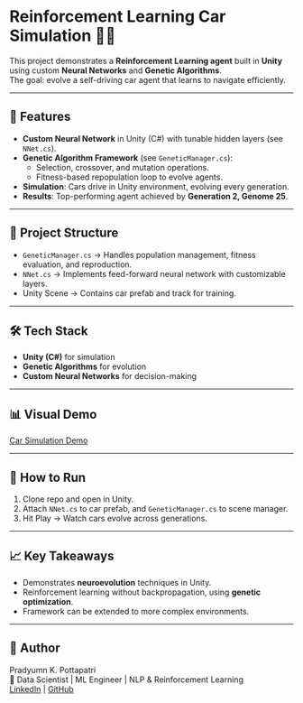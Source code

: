 # Reinforcement Learning Car Simulation 🚗🤖

This project demonstrates a **Reinforcement Learning agent** built in **Unity** using custom **Neural Networks** and **Genetic Algorithms**.  
The goal: evolve a self-driving car agent that learns to navigate efficiently.

---

## 🔑 Features
- **Custom Neural Network** in Unity (C#) with tunable hidden layers (see `NNet.cs`).
- **Genetic Algorithm Framework** (see `GeneticManager.cs`):
  - Selection, crossover, and mutation operations.
  - Fitness-based repopulation loop to evolve agents.  
- **Simulation**: Cars drive in Unity environment, evolving every generation.  
- **Results**: Top-performing agent achieved by **Generation 2, Genome 25**.  

---

## 📂 Project Structure
- `GeneticManager.cs` → Handles population management, fitness evaluation, and reproduction.
- `NNet.cs` → Implements feed-forward neural network with customizable layers.  
- Unity Scene → Contains car prefab and track for training.  

---

## 🛠 Tech Stack
- **Unity (C#)** for simulation
- **Genetic Algorithms** for evolution
- **Custom Neural Networks** for decision-making  

---

## 📊 Visual Demo
[Car Simulation Demo](https://pottapatri.itch.io/reinforcement-learning)

---

## 🚀 How to Run
1. Clone repo and open in Unity.  
2. Attach `NNet.cs` to car prefab, and `GeneticManager.cs` to scene manager.  
3. Hit Play → Watch cars evolve across generations.  

---

## 📈 Key Takeaways
- Demonstrates **neuroevolution** techniques in Unity.  
- Reinforcement learning without backpropagation, using **genetic optimization**.  
- Framework can be extended to more complex environments.  

---

## 👤 Author
Pradyumn K. Pottapatri  
📍 Data Scientist | ML Engineer | NLP & Reinforcement Learning  
[LinkedIn](https://www.linkedin.com/) | [GitHub](https://github.com/ner-aim)
